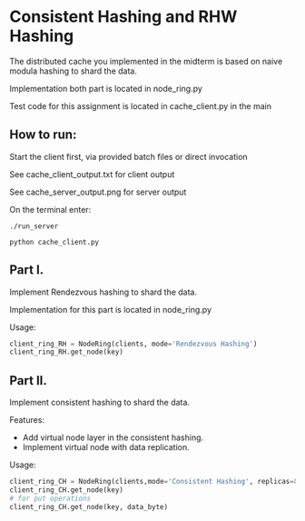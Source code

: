 # Consistent Hashing and RHW Hashing

The distributed cache you implemented in the midterm is based on naive modula hashing to shard the data.

Implementation both part is located in node_ring.py

Test code for this assignment is located in cache_client.py in the main

## How to run:

Start the client first, via provided batch files or direct invocation

See cache_client_output.txt for client output

See cache_server_output.png for server output

On the terminal enter:
```
./run_server

python cache_client.py
```

## Part I.

Implement Rendezvous hashing to shard the data.

Implementation for this part is located in node_ring.py

Usage:
```python
client_ring_RH = NodeRing(clients, mode='Rendezvous Hashing')
client_ring_RH.get_node(key)

```

## Part II.

Implement consistent hashing to shard the data.

Features:

* Add virtual node layer in the consistent hashing.
* Implement virtual node with data replication. 

Usage:

```python
client_ring_CH = NodeRing(clients,mode='Consistent Hashing', replicas=8)
client_ring_CH.get_node(key)
# for put operations
client_ring_CH.get_node(key, data_byte)
```
